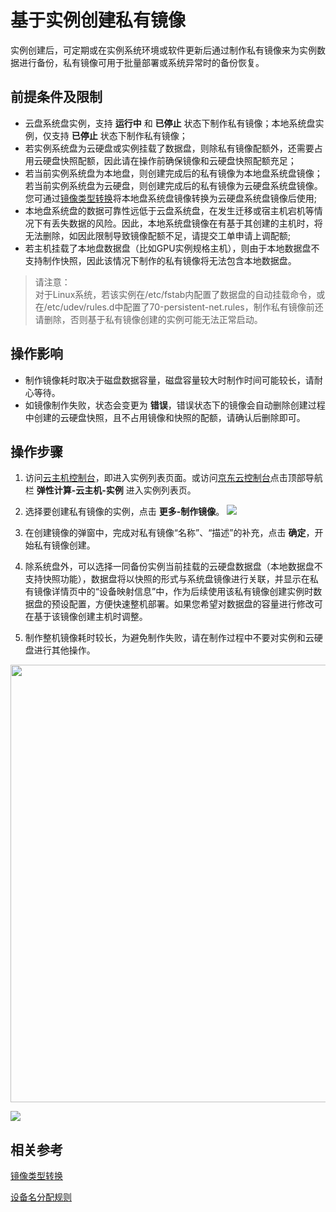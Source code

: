 # 基于实例创建私有镜像
实例创建后，可定期或在实例系统环境或软件更新后通过制作私有镜像来为实例数据进行备份，私有镜像可用于批量部署或系统异常时的备份恢复。

## 前提条件及限制
* 云盘系统盘实例，支持 **运行中** 和 **已停止** 状态下制作私有镜像；本地系统盘实例，仅支持 **已停止** 状态下制作私有镜像；
* 若实例系统盘为云硬盘或实例挂载了数据盘，则除私有镜像配额外，还需要占用云硬盘快照配额，因此请在操作前确保镜像和云硬盘快照配额充足；
* 若当前实例系统盘为本地盘，则创建完成后的私有镜像为本地盘系统盘镜像；若当前实例系统盘为云硬盘，则创建完成后的私有镜像为云硬盘系统盘镜像。您可通过[镜像类型转换](Convert-Image.md)将本地盘系统盘镜像转换为云硬盘系统盘镜像后使用;
* 本地盘系统盘的数据可靠性远低于云盘系统盘，在发生迁移或宿主机宕机等情况下有丢失数据的风险。因此，本地系统盘镜像在有基于其创建的主机时，将无法删除，如因此限制导致镜像配额不足，请提交工单申请上调配额;
* 若主机挂载了本地盘数据盘（比如GPU实例规格主机），则由于本地数据盘不支持制作快照，因此该情况下制作的私有镜像将无法包含本地数据盘。

>请注意：<br>
>对于Linux系统，若该实例在/etc/fstab内配置了数据盘的自动挂载命令，或在/etc/udev/rules.d中配置了70-persistent-net.rules，制作私有镜像前还请删除，否则基于私有镜像创建的实例可能无法正常启动。

## 操作影响
* 制作镜像耗时取决于磁盘数据容量，磁盘容量较大时制作时间可能较长，请耐心等待。
* 如镜像制作失败，状态会变更为 **错误**，错误状态下的镜像会自动删除创建过程中创建的云硬盘快照，且不占用镜像和快照的配额，请确认后删除即可。

## 操作步骤
1. 访问[云主机控制台][1]，即进入实例列表页面。或访问[京东云控制台][2]点击顶部导航栏 **弹性计算-云主机-实例** 进入实例列表页。
2. 选择要创建私有镜像的实例，点击 **更多-制作镜像**。
![](https://img1.jcloudcs.com/cn/image/vm/Operation-Guide-Image-create1.png)

3. 在创建镜像的弹窗中，完成对私有镜像“名称”、“描述”的补充，点击 **确定**，开始私有镜像创建。
4. 除系统盘外，可以选择一同备份实例当前挂载的云硬盘数据盘（本地数据盘不支持快照功能），数据盘将以快照的形式与系统盘镜像进行关联，并显示在私有镜像详情页中的“设备映射信息”中，作为后续使用该私有镜像创建实例时数据盘的预设配置，方便快速整机部署。如果您希望对数据盘的容量进行修改可在基于该镜像创建主机时调整。
5. 制作整机镜像耗时较长，为避免制作失败，请在制作过程中不要对实例和云硬盘进行其他操作。

<div align="center"><img src="https://img1.jcloudcs.com/cn/image/vm/Operation-Guide-Image-create2-a.png" width="700"></div>

![](https://img1.jcloudcs.com/cn/image/vm/Operation-Guide-Image-create3.png)
 
## 相关参考
 
[镜像类型转换](Convert-Image.md)
 
[设备名分配规则](../Storage/Assign-Device-Name.md)


  [1]: https://cns-console.jdcloud.com/
  [2]: https://console.jdcloud.com/
  [3]: ./images/Operation-Guide-Image-create1.png "Operation-Guide-Image-create1.png"
  [4]: ./images/Operation-Guide-Image-create2.png "Operation-Guide-Image-create2.png"
  [5]: ./images/Operation-Guide-Image-create3.png "Operation-Guide-Image-create3.png"

  [6]: ./images/Operation-Guide-Image-create4.png "Operation-Guide-Image-create4.png"

